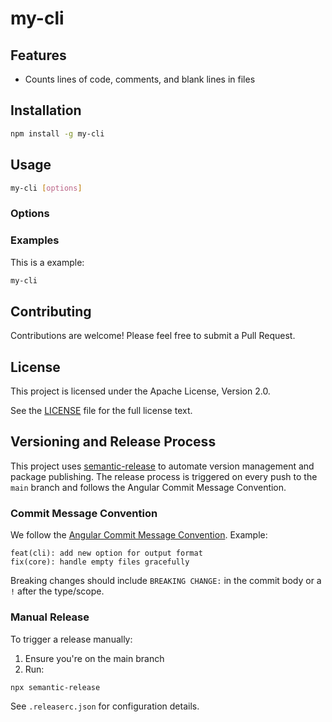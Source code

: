 # my-cli

## Features

- Counts lines of code, comments, and blank lines in files


## Installation

```bash
npm install -g my-cli
```

## Usage

```bash
my-cli [options]
```

### Options


### Examples

This is a example:
```bash
my-cli
```

## Contributing

Contributions are welcome! Please feel free to submit a Pull Request.

## License

This project is licensed under the Apache License, Version 2.0.

See the [LICENSE](LICENSE) file for the full license text.

## Versioning and Release Process

This project uses [semantic-release](https://github.com/semantic-release/semantic-release) to automate version management and package publishing. The release process is triggered on every push to the `main` branch and follows the Angular Commit Message Convention.

### Commit Message Convention

We follow the [Angular Commit Message Convention](https://github.com/angular/angular/blob/master/CONTRIBUTING.md#-commit-message-format). Example:

```
feat(cli): add new option for output format
fix(core): handle empty files gracefully
```

Breaking changes should include `BREAKING CHANGE:` in the commit body or a `!` after the type/scope.

### Manual Release

To trigger a release manually:

1. Ensure you're on the main branch
2. Run:
```bash
npx semantic-release
```

See `.releaserc.json` for configuration details. 